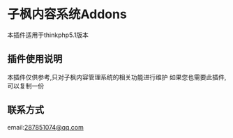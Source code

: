 # 子枫内容系统Addons

本插件适用于thinkphp5.1版本

## 插件使用说明
本插件仅供参考,只对子枫内容管理系统的相关功能进行维护
如果您也需要此插件,可以复制一份

## 联系方式
email:287851074@qq.com
